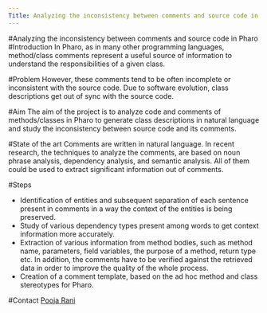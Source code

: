 ```yaml
---
Title: Analyzing the inconsistency between comments and source code in Pharo
---
```

#Analyzing the inconsistency between comments and source code in Pharo
#Introduction
In Pharo, as in many other programming languages, method/class comments represent a useful source of information to understand the responsibilities of a given class.

#Problem
However, these comments tend to be often incomplete or inconsistent with the source code. Due to software evolution, class descriptions get out of sync with the source code.

#Aim
The aim of the project is to analyze code and comments of methods/classes in Pharo to generate class descriptions in natural language and study the inconsistency between source code and its comments.

#State of the art
Comments are written in natural language. In recent research, the techniques to analyze the comments, are based on noun phrase analysis, dependency analysis, and semantic analysis. All of them could be used to extract significant information out of comments. 

#Steps

-  Identification of entities and subsequent separation of each sentence present in comments in a way the context of the entities is being preserved.
-  Study of various dependency types present among words to get context information more accurately.
-  Extraction of various information from method bodies, such as method name, parameters, field variables, the purpose of a method, return type etc. In addition, the comments have to be verified against the retrieved data in order to improve the quality of the whole process.
-  Creation of a comment template, based on the ad hoc method and class stereotypes for Pharo.

#Contact
[Pooja Rani](%base_url%/staff/Pooja-Rani)
